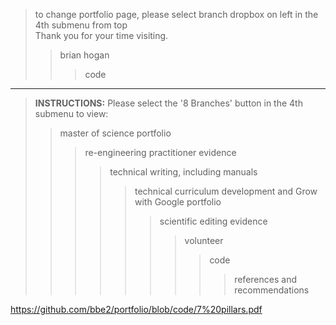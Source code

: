 > to change portfolio page, please select branch dropbox on left in the 4th submenu from top  
> Thank you for your time visiting.  
>> brian hogan  
>>> code  

---------
> **INSTRUCTIONS:** Please select the '8 Branches' button in the 4th submenu to view:  
>> master of science portfolio  
>>> re-engineering practitioner evidence  
>>>> technical writing, including manuals  
>>>>> technical curriculum development and Grow with Google portfolio  
>>>>>> scientific editing evidence  
>>>>>>> volunteer  
>>>>>>>> code
>>>>>>>>> references and recommendations

https://github.com/bbe2/portfolio/blob/code/7%20pillars.pdf
